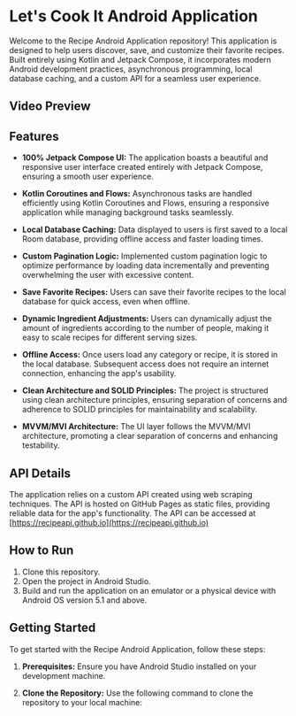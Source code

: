 # Let's Cook It Android Application

Welcome to the Recipe Android Application repository! This application is designed to help users discover, save, and customize their favorite recipes. Built entirely using Kotlin and Jetpack Compose, it incorporates modern Android development practices, asynchronous programming, local database caching, and a custom API for a seamless user experience. 

## Video Preview


## Features

- **100% Jetpack Compose UI:** The application boasts a beautiful and responsive user interface created entirely with Jetpack Compose, ensuring a smooth user experience.

- **Kotlin Coroutines and Flows:** Asynchronous tasks are handled efficiently using Kotlin Coroutines and Flows, ensuring a responsive application while managing background tasks seamlessly.

- **Local Database Caching:** Data displayed to users is first saved to a local Room database, providing offline access and faster loading times.

- **Custom Pagination Logic:** Implemented custom pagination logic to optimize performance by loading data incrementally and preventing overwhelming the user with excessive content.

- **Save Favorite Recipes:** Users can save their favorite recipes to the local database for quick access, even when offline.

- **Dynamic Ingredient Adjustments:** Users can dynamically adjust the amount of ingredients according to the number of people, making it easy to scale recipes for different serving sizes.

- **Offline Access:** Once users load any category or recipe, it is stored in the local database. Subsequent access does not require an internet connection, enhancing the app's usability.

- **Clean Architecture and SOLID Principles:** The project is structured using clean architecture principles, ensuring separation of concerns and adherence to SOLID principles for maintainability and scalability.

- **MVVM/MVI Architecture:** The UI layer follows the MVVM/MVI architecture, promoting a clear separation of concerns and enhancing testability.

## API Details

The application relies on a custom API created using web scraping techniques. The API is hosted on GitHub Pages as static files, providing reliable data for the app's functionality.
The API can be accessed at [https://recipeapi.github.io](https://recipeapi.github.io)

## How to Run

1. Clone this repository.
2. Open the project in Android Studio.
3. Build and run the application on an emulator or a physical device with Android OS version 5.1 and above.

## Getting Started

To get started with the Recipe Android Application, follow these steps:

1. **Prerequisites:** Ensure you have Android Studio installed on your development machine.

2. **Clone the Repository:** Use the following command to clone the repository to your local machine:
